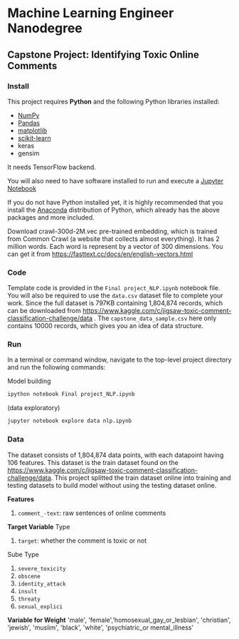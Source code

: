 # Machine Learning Engineer Nanodegree
## Capstone Project: Identifying Toxic Online Comments

### Install

This project requires **Python** and the following Python libraries installed:

- [NumPy](http://www.numpy.org/)
- [Pandas](http://pandas.pydata.org/)
- [matplotlib](http://matplotlib.org/)
- [scikit-learn](http://scikit-learn.org/stable/)
- keras
- gensim

It needs TensorFlow backend.

You will also need to have software installed to run and execute a [Jupyter Notebook](http://ipython.org/notebook.html)

If you do not have Python installed yet, it is highly recommended that you install the [Anaconda](http://continuum.io/downloads) distribution of Python, which already has the above packages and more included. 

Download crawl-300d-2M.vec pre-trained embedding, which is trained from Common Crawl (a website that collects almost everything). It has 2 million words. Each word is represent by a vector of 300 dimensions. You can get it from https://fasttext.cc/docs/en/english-vectors.html

### Code

Template code is provided in the `Final project_NLP.ipynb` notebook file. You will also be required to use the `data.csv` dataset file to complete your work. Since the full dataset is 797KB containing 1,804,874 records, which can be downloaded from https://www.kaggle.com/c/jigsaw-toxic-comment-classification-challenge/data . The `capstone_data_sample.csv` here only contains 10000 records, which gives you an idea of data structure. 

### Run

In a terminal or command window, navigate to the top-level project directory and run the following commands:

Model building
```bash
ipython notebook Final project_NLP.ipynb
```  
(data exploratory)
```bash
jupyter notebook explore data nlp.ipynb
```


### Data

The dataset consists of 1,804,874 data points, with each datapoint having 106 features. This dataset is the train dataset found on the https://www.kaggle.com/c/jigsaw-toxic-comment-classification-challenge/data. This project splitted the train dataset online into training and testing datasets to build model without using the testing dataset online.

**Features**
1. `comment_-text`: raw sentences of online comments

**Target Variable**
Type
1. `target`: whether the comment is toxic or not

Sube Type
1. `severe_toxicity`
2. `obscene`
3. `identity_attack`
4. `insult`
5. `threaty`
6. `sexual_explici`


**Variable for Weight**
'male', 'female','homosexual_gay_or_lesbian', 'christian', 'jewish', 'muslim', 'black', 'white', 'psychiatric_or
mental_illness'
